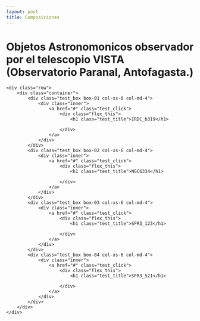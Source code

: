 ```yaml
---
layout: post
title: Composiciones
--- 
```


<html lang="es">
<head>
	<meta charset="utf-8">
	<meta name="description" content="Composiciones">
	<meta name="keywords" content="HTML5">
	<title>Galeria de fotos </title>

<!-- Local -->
<!-- <link rel="stylesheet" href="/Users/nicomedinap/Documents/GitHub/nicomedinap.github.io/public/css/galeria.css"> -->

<!-- Publico -->
<link rel="stylesheet" href="/public/css/VISTA.css"> 

</head>

<body>
    <h1 class="page_title">Objetos Astronomonicos observador por el telescopio VISTA (Observatorio Paranal, Antofagasta.)</h1>

    <div class="row">
        <div class="container">
            <div class="test_box box-01 col-xs-6 col-md-4">
                <div class="inner">
                    <a href="#" class="test_click">
                        <div class="flex_this">
                            <h1 class="test_title">IRDC_b319</h1>
                            
                        </div>
                    </a>
                </div>
            </div>
            <div class="test_box box-02 col-xs-6 col-md-4">
                <div class="inner">
                    <a href="#" class="test_click">
                        <div class="flex_this">
                            <h1 class="test_title">NGC6334</h1>
                            
                        </div>
                    </a>
                </div>
            </div>
            <div class="test_box box-03 col-xs-6 col-md-4">
                <div class="inner">
                    <a href="#" class="test_click">
                        <div class="flex_this">
                            <h1 class="test_title">SFR3_123</h1>
                            
                        </div>
                    </a>
                </div>
            </div>
            <div class="test_box box-04 col-xs-6 col-md-4">
                <div class="inner">
                    <a href="#" class="test_click">
                        <div class="flex_this">
                            <h1 class="test_title">SFR3_521</h1>
                            
                        </div>
                    </a>
                </div>
            </div>
        </div>
    </div>
